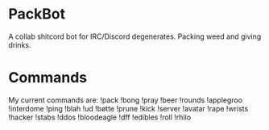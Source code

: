 # PackBot
A collab shitcord bot for IRC/Discord degenerates. Packing weed and giving drinks.

# Commands
My current commands are: !pack !bong !pray !beer !rounds !applegroo !interdome !ping !blah !ud !bøtte !prune !kick !server !avatar !rape !wrists !hacker !stabs !ddos !bloodeagle !dff !edibles !roll !rhilo

